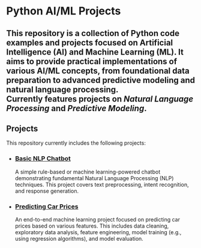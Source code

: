# Python AI/ML Projects
This repository is a collection of Python code examples and projects focused on Artificial Intelligence (AI) and Machine Learning (ML). It aims to provide practical implementations of various AI/ML concepts, from foundational data preparation to advanced predictive modeling and natural language processing.<br>
**Currently features projects on *Natural Language Processing* and *Predictive Modeling*.**
---
## Projects

This repository currently includes the following projects:
* ### [Basic NLP Chatbot](./basic_nlp_chatbot.py)
    A simple rule-based or machine learning-powered chatbot demonstrating fundamental Natural Language Processing (NLP) techniques. This project covers text preprocessing, intent recognition, and response generation.

* ### [Predicting Car Prices](./predicting_car_prices)
    An end-to-end machine learning project focused on predicting car prices based on various features. This includes data cleaning, exploratory data analysis, feature engineering, model training (e.g., using regression algorithms), and model evaluation.
